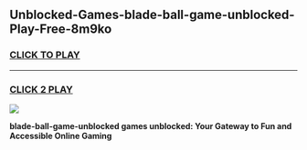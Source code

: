
## Unblocked-Games-blade-ball-game-unblocked-Play-Free-8m9ko
<h3>
<a href="https://premium76.site?title=blade-ball-game-unblocked&ref=18A1">CLICK TO PLAY</a></h3>
<hr>

<h3>
<a href="https://premium76.site?title=blade-ball-game-unblocked&ref=18A1">CLICK 2 PLAY</a>
  
</h3>

<a href="https://premium76.site?title=blade-ball-game-unblocked&ref=18A1"><img src="https://clearcache.store/games.png"></a>


**blade-ball-game-unblocked games unblocked: Your Gateway to Fun and Accessible Online Gaming**
